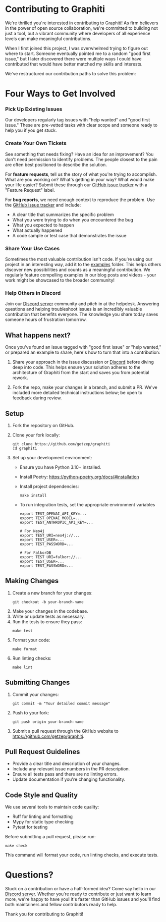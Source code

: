 # Contributing to Graphiti

We're thrilled you're interested in contributing to Graphiti! As firm believers in the power of open source collaboration, we're committed to building not just a tool, but a vibrant community where developers of all experience levels can make meaningful contributions.

When I first joined this project, I was overwhelmed trying to figure out where to start. Someone eventually pointed me to a random "good first issue," but I later discovered there were multiple ways I could have contributed that would have better matched my skills and interests.

We've restructured our contribution paths to solve this problem:

# Four Ways to Get Involved

### Pick Up Existing Issues

Our developers regularly tag issues with "help wanted" and "good first issue." These are pre-vetted tasks with clear scope and someone ready to help you if you get stuck.

### Create Your Own Tickets

See something that needs fixing? Have an idea for an improvement? You don't need permission to identify problems. The people closest to the pain are often best positioned to describe the solution.

For **feature requests**, tell us the story of what you're trying to accomplish. What are you working on? What's getting in your way? What would make your life easier? Submit these through our [GitHub issue tracker](https://github.com/getzep/graphiti/issues) with a "Feature Request" label.

For **bug reports**, we need enough context to reproduce the problem. Use the [GitHub issue tracker](https://github.com/getzep/graphiti/issues) and include:

-   A clear title that summarizes the specific problem
-   What you were trying to do when you encountered the bug
-   What you expected to happen
-   What actually happened
-   A code sample or test case that demonstrates the issue

### Share Your Use Cases

Sometimes the most valuable contribution isn't code. If you're using our project in an interesting way, add it to the [examples](https://github.com/getzep/graphiti/tree/main/examples) folder. This helps others discover new possibilities and counts as a meaningful contribution. We regularly feature compelling examples in our blog posts and videos - your work might be showcased to the broader community!

### Help Others in Discord

Join our [Discord server](https://discord.com/invite/W8Kw6bsgXQ) community and pitch in at the helpdesk. Answering questions and helping troubleshoot issues is an incredibly valuable contribution that benefits everyone. The knowledge you share today saves someone hours of frustration tomorrow.

## What happens next?

Once you've found an issue tagged with "good first issue" or "help wanted," or prepared an example to share, here's how to turn that into a contribution:

1. Share your approach in the issue discussion or [Discord](https://discord.com/invite/W8Kw6bsgXQ) before diving deep into code. This helps ensure your solution adheres to the architecture of Graphiti from the start and saves you from potential rework.

2. Fork the repo, make your changes in a branch, and submit a PR. We've included more detailed technical instructions below; be open to feedback during review.

## Setup

1. Fork the repository on GitHub.
2. Clone your fork locally:
    ```
    git clone https://github.com/getzep/graphiti
    cd graphiti
    ```
3. Set up your development environment:

    - Ensure you have Python 3.10+ installed.
    - Install Poetry: https://python-poetry.org/docs/#installation
    - Install project dependencies:
        ```
        make install
        ```
    - To run integration tests, set the appropriate environment variables

        ```
        export TEST_OPENAI_API_KEY=...
        export TEST_OPENAI_MODEL=...
        export TEST_ANTHROPIC_API_KEY=...
        
        # For Neo4j
        export TEST_URI=neo4j://...
        export TEST_USER=...
        export TEST_PASSWORD=...

        # For FalkorDB
        export TEST_URI=falkor://...
        export TEST_USER=...
        export TEST_PASSWORD=...
        ```

## Making Changes

1. Create a new branch for your changes:
    ```
    git checkout -b your-branch-name
    ```
2. Make your changes in the codebase.
3. Write or update tests as necessary.
4. Run the tests to ensure they pass:
    ```
    make test
    ```
5. Format your code:
    ```
    make format
    ```
6. Run linting checks:
    ```
    make lint
    ```

## Submitting Changes

1. Commit your changes:
    ```
    git commit -m "Your detailed commit message"
    ```
2. Push to your fork:
    ```
    git push origin your-branch-name
    ```
3. Submit a pull request through the GitHub website to https://github.com/getzep/graphiti.

## Pull Request Guidelines

-   Provide a clear title and description of your changes.
-   Include any relevant issue numbers in the PR description.
-   Ensure all tests pass and there are no linting errors.
-   Update documentation if you're changing functionality.

## Code Style and Quality

We use several tools to maintain code quality:

-   Ruff for linting and formatting
-   Mypy for static type checking
-   Pytest for testing

Before submitting a pull request, please run:

```
make check
```

This command will format your code, run linting checks, and execute tests.

# Questions?

Stuck on a contribution or have a half-formed idea? Come say hello in our [Discord server](https://discord.com/invite/W8Kw6bsgXQ). Whether you're ready to contribute or just want to learn more, we're happy to have you! It's faster than GitHub issues and you'll find both maintainers and fellow contributors ready to help.

Thank you for contributing to Graphiti!
